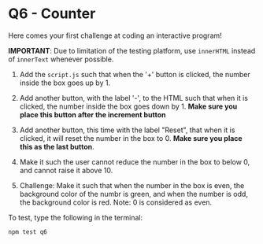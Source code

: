 # Q6 - Counter

Here comes your first challenge at coding an interactive program!

**IMPORTANT**: Due to limitation of the testing platform, use `innerHTML` instead of `innerText`
whenever possible.

1. Add the `script.js` such that when the '+' button is clicked, the number inside
the box goes up by 1.

2. Add another button, with the label '-',  to the HTML such that when it is clicked, the number inside
the box goes down by 1.  **Make sure you place this button after the increment button**

3. Add another button, this time with the label "Reset",  that when it is clicked, it will
reset the number in the box to 0. **Make sure you place this as the last button**.

4. Make it such the user cannot reduce the number in the box to below 0, and cannot raise it above 10.

5. Challenge: Make it such that when the number in the box is even, the background color of the
numbr is green, and when the number is odd, the background color is red. Note: 0 is considered as even.

To test, type the following in the terminal:
```
npm test q6
```